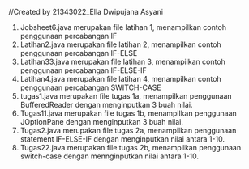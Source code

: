 //Created by 21343022_Ella Dwipujana Asyani
1. Jobsheet6.java merupakan file latihan 1, menampilkan contoh penggunaan percabangan IF
2. Latihan2.java merupakan file latihan 2, menampilkan contoh penggunaan percabangan IF-ELSE
3. Latihan33.java merupakan file latihan 3, menampilkan contoh penggunaan percabangan IF-ELSE-IF
4. Latihan4.java merupakan file latihan 4, menampilkan contoh penggunaan percabangan SWITCH-CASE
5. tugas1.java merupakan file tugas 1a, menampilkan penggunaan BufferedReader dengan menginputkan 3 buah nilai.
6. Tugas11.java merupakan file tugas 1b, menampilkan penggunaan JOptionPane dengan menginputkan 3 buah nilai.
7. Tugas2.java merupakan file tugas 2a, menampilkan penggunaan statement IF-ELSE-IF dengan menginputkan nilai antara 1-10.
8. Tugas22.java merupakan file tugas 2b, menampilkan penggunaan switch-case dengan mennginputkan nilai antara 1-10.
